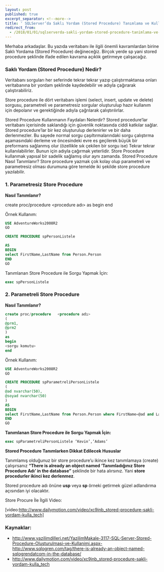 ```yaml
---
layout: post
published: true
excerpt_separator: <!--more-->
title: ' SQLServer’da Saklı Yordam (Stored Procedure) Tanımlama ve Kullanma'
redirect_from:
  - /2018/01/01/sqlserverda-sakli-yordam-stored-procedure-tanimlama-ve-kullanma/
---
```

Merhaba arkadaşlar. Bu yazıda veritabanı ile ilgili önemli kavramlardan birine Saklı Yordama (Stored Procedure) değineceğiz. Birçok yerde sp yani stored procedure şeklinde ifade edilen kavrama açıklık getirmeye çalışacağız.

<!--more-->

### Saklı Yordam (Stored Procedure) Nedir?

Veritabanı sorguları her seferinde tekrar tekrar yazıp çalıştırmaktansa onları veritabanına bir yordam şeklinde kaydedebilir ve adıyla çağırarak çalıştırabiliriz.

Store procedure ile dört veritabanı işlemi (select, insert, update ve delete) sorgusu, parametreli ve parametresiz sorgular oluşturulup hazır kullanım için depolanır ve gerektiğinde adıyla çağrılarak çalıştırılırlar.

Stored Procedure Kullanmanın Faydaları Nelerdir?
Stored procedure’lar veritabanı içerisinde saklandığı için güvenlik noktasında ciddi katkılar sağlar.
Stored procedure’lar bir kez oluşturulup derlenirler ve bir daha derlenmezler. Bu sayede normal sorgu çaşıltırmalarındaki sorgu çalıştırma aşamasındaki derleme ve öncesindeki evre es geçilerek büyük bir preformans sağlanmış olur (özellikle sık çekilen bir sorgu ise)
Tekrar tekrar kullanılabilirler. Bunun için adıyla çağırmak yeterlidir.
Store Procedure kullanmak yapısal bir sadelik sağlamış olur aynı zamanda.
Stored Procedure Nasıl Tanımlanır?
Store procedure yazmak çok kolay olup parametreli ve parametresiz olması durumuna göre temelde iki şekilde store procedure yazılabilir.

### 1. Parametresiz Store Procedure

**Nasıl Tanımlanır?**

create proc/procedure   <procedure adı> 
as
begin 
<sorgu komutu>
end

Örnek Kullanım:

```sql
USE AdventureWorks2008R2
GO 

CREATE PROCEDURE spPersonListele

AS
BEGIN
select FirstName,LastName from Person.Person 
END
GO
```

Tanımlanan Store Procedure ile Sorgu Yapmak İçin:

```sql
exec spPersonListele
```

### 2. Parametreli Store Procedure 

**Nasıl Tanımlanır?**

```sql
create proc/procedure   <procedure adı> 
( 
@prm1, 
@prm2  
) 
as 
begin 
<sorgu komutu>
end
```

Örnek Kullanım:

```sql
USE AdventureWorks2008R2
GO 

CREATE PROCEDURE spParametreliPersonListele
(
@ad nvarchar(50),
@soyad nvarchar(50)
)	
AS
BEGIN
select FirstName,LastName from Person.Person where FirstName=@ad and LastName=@soyad
END
GO
```

**Tanımlanan Store Procedure ile Sorgu Yapmak İçin:**

```sql
exec spParametreliPersonListele ‘Kevin’,’Adams’
```

**Stored Procedure Tanımlarken Dikkat Edilecek Hususlar**

Tanımlamış olduğunuz bir store procedure’u ikince kez tanımlamaya (create) çalışırsanız **“There is already an object named ‘Tanımladığınız Store Procedure Adı’ in the database”** şeklinde bir hata alırsınız. Yani  **store procedurler ikinci kez derlenmez**. 

Stored procedure adı önüne **usp** veya  **sp** örneki getirmek güzel adlandırma açısından iyi olacaktır.

Store Procure İle İlgili Video:

[video:http://www.dailymotion.com/video/xc9inb_stored-procedure-sakli-yordam-kulla_tech]

### Kaynaklar:

- http://www.yazilimdilleri.net/YazilimMakale-3117-SQL-Server-Stored-Procedure-Olusturulmasi-ve-Kullanimi.aspx- http://www.sqlogren.com/tag/there-is-already-an-object-named-sqlogrendatcom-in-the-database/
- http://www.dailymotion.com/video/xc9inb_stored-procedure-sakli-yordam-kulla_tech

